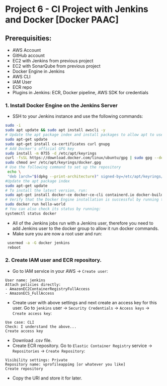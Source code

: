 # Project 6 - CI Project with Jenkins and Docker [Docker PAAC]

## Prerequisities:

 * AWS Account
 * GitHub account
 * EC2 with Jenkins from previous project 
 * EC2 with SonarQube from previous project
 * Docker Engine in Jenkins
 * AWS CLI
 * IAM User
 * ECR repo
 * Plugins in Jenkins: ECR, Docker pipeline, AWS SDK for credentials

 ### 1. Install Docker Engine on the Jenkins Server

 - SSH to your Jenkins instance and use the following commands:
 ```sh
 sudo -i
 sudo apt update && sudo apt install awscli -y
 # Update the apt package index and install packages to allow apt to use a repository over HTTPS
 sudo apt-get update
 sudo apt-get install ca-certificates curl gnupg
 # Add Docker's official GPG key
 sudo install -m 0755 -d /etc/apt/keyrings
 curl -fsSL https://download.docker.com/linux/ubuntu/gpg | sudo gpg --dearmor -o /etc/apt/keyrings/docker.gpg
 sudo chmod a+r /etc/apt/keyrings/docker.gpg
 # Use the following command to set up the repository
  echo \
  "deb [arch="$(dpkg --print-architecture)" signed-by=/etc/apt/keyrings/docker.gpg] https://download.docker.com/linux/ubuntu "$(. /etc/os-release && echo "$VERSION_CODENAME")" stable" | sudo tee /etc/apt/sources.list.d/docker.list > /dev/null
 #Update the apt package index
 sudo apt-get update 
 # To install the latest version, run:
 sudo apt-get install docker-ce docker-ce-cli containerd.io docker-buildx-plugin docker-compose-plugin -y
 # Verify that the Docker Engine installation is successful by running the hello-world image.
 sudo docker run hello-world
 # You can also check its status by running:
 systemctl status docker
```
- All of the Jenkins jobs run with a Jenkins user, therefore you need to add Jenkins user to the docker group to allow it run docker commands.
- Make sure you are now a root user and run:
```sh
 usermod -a -G docker jenkins
 reboot
```

### 2. Create IAM user and ECR repository.

- Go to IAM service in your AWS -> `Create user`:
```
User name: jenkins
Attach policies directly:
- AmazonEC2ContainerRegistryFullAccess
- AmazonECS_FullAccess
```
- Create user with above settings and next create an access key for this user. Go to `jenkins` user -> `Security Credentials` -> `Access keys` -> `Create access key`:
```
Use case: CLI
Check: I understand the above...
Create access key
```
- Download .csv file.
- Create ECR repository. Go to `Elastic Container Registry` service -> `Repositories` -> `Create Repository`:
```
Visibility settings: Private
Repository name: vprofileappimg [or whatever you like]
Create repository
```
- Copy the URI and store it for later.